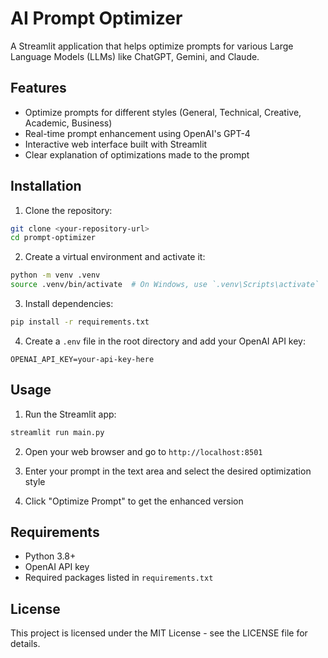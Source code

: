 # AI Prompt Optimizer

A Streamlit application that helps optimize prompts for various Large Language Models (LLMs) like ChatGPT, Gemini, and Claude.

## Features

- Optimize prompts for different styles (General, Technical, Creative, Academic, Business)
- Real-time prompt enhancement using OpenAI's GPT-4
- Interactive web interface built with Streamlit
- Clear explanation of optimizations made to the prompt

## Installation

1. Clone the repository:
```bash
git clone <your-repository-url>
cd prompt-optimizer
```

2. Create a virtual environment and activate it:
```bash
python -m venv .venv
source .venv/bin/activate  # On Windows, use `.venv\Scripts\activate`
```

3. Install dependencies:
```bash
pip install -r requirements.txt
```

4. Create a `.env` file in the root directory and add your OpenAI API key:
```
OPENAI_API_KEY=your-api-key-here
```

## Usage

1. Run the Streamlit app:
```bash
streamlit run main.py
```

2. Open your web browser and go to `http://localhost:8501`

3. Enter your prompt in the text area and select the desired optimization style

4. Click "Optimize Prompt" to get the enhanced version

## Requirements

- Python 3.8+
- OpenAI API key
- Required packages listed in `requirements.txt`

## License

This project is licensed under the MIT License - see the LICENSE file for details. 